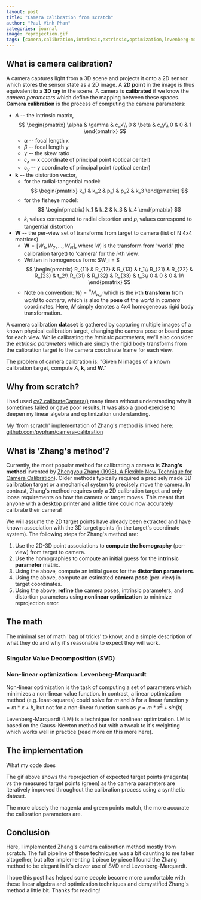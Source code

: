 ```yaml
---
layout: post
title: "Camera calibration from scratch"
author: "Paul Vinh Phan"
categories: journal
image: reprojection.gif
tags: [camera,calibration,intrinsic,extrinsic,optimization,levenberg-marquardt]
---
```



## What is camera calibration?

A camera captures light from a 3D scene and projects it onto a 2D sensor which stores the sensor state as a 2D image.
A **2D point** in the image is thus equivalent to a **3D ray** in the scene.
A camera is **calibrated** if we know the *camera parameters* which define the mapping between these spaces.
**Camera calibration** is the process of computing the camera parameters:
- $A$ -- the intrinsic matrix,
$$
\begin{pmatrix}
\alpha & \gamma & c_x\\
0 & \beta & c_y\\
0 & 0 & 1
\end{pmatrix}
$$
    - $\alpha$ -- focal length x
    - $\beta$ -- focal length y
    - $\gamma$ -- the skew ratio
    - $c_x$ -- x coordinate of principal point (optical center)
    - $c_y$ -- y coordinate of principal point (optical center)
- $\textbf{k}$ -- the distortion vector,
    - for the radial-tangential model:
$$
\begin{pmatrix}
k_1 & k_2 & p_1 & p_2 & k_3
\end{pmatrix}
$$
    - for the fisheye model:
$$
\begin{pmatrix}
k_1 & k_2 & k_3 & k_4
\end{pmatrix}
$$
    - $k_i$ values correspond to radial distortion and $p_i$ values correspond to tangential distortion
- $\textbf{W}$ -- the per-view set of transforms from target to camera (list of N 4x4 matrices)
    - $\textbf{W} = [W_1, W_2, ..., W_N]$, where $W_i$ is the transform from 'world' (the calibration target) to 'camera' for the $i$-th view.
    - Written in homogenous form: $W_i = $
$$
\begin{pmatrix}
R_{11} & R_{12} & R_{13} & t_1\\
R_{21} & R_{22} & R_{23} & t_2\\
R_{31} & R_{32} & R_{33} & t_3\\
0 & 0 & 0 & 1\\
\end{pmatrix}
$$
    - Note on convention: $W_i = {}^cM_{w,i}$ which is the $i$-th **transform** from *world* to *camera*, which is also the **pose** of the *world* in *camera* coordinates. Here, $M$ simply denotes a 4x4 homogeneous rigid body transformation.

A camera calibration **dataset** is gathered by capturing multiple images of a known physical calibration target, changing the camera pose or board pose for each view.
While calibrating the *intrinsic parameters*, we'll also consider the *extrinsic parameters* which are simply the rigid body transforms from the calibration target to the camera coordinate frame for each view.

The problem of camera calibration is: "Given N images of a known calibration target, compute $A$, $\textbf{k}$, and $\textbf{W}$."


## Why from scratch?

I had used [cv2.calibrateCamera()](https://docs.opencv.org/4.x/d9/d0c/group__calib3d.html#ga3207604e4b1a1758aa66acb6ed5aa65d) many times without understanding why it sometimes failed or gave poor results.
It was also a good exercise to deepen my linear algebra and optimization understanding.

My 'from scratch' implementation of Zhang's method is linked here: [github.com/pvphan/camera-calibration](https://github.com/pvphan/camera-calibration)


## What is 'Zhang's method'?

Currently, the most popular method for calibrating a camera is **Zhang's method** invented by [Zhengyou Zhang (1998), A Flexible New Technique for Camera Calibration](https://www.microsoft.com/en-us/research/wp-content/uploads/2016/02/tr98-71.pdf)).
Older methods typically required a precisely made 3D calibration target or a mechanical system to precisely move the camera.
In contrast, Zhang's method requires only a 2D calibration target and only loose requirements on how the camera or target moves.
This meant that anyone with a desktop printer and a little time could now accurately calibrate their camera!

We will assume the 2D target points have already been extracted and have known association with the 3D target points (in the target's coordinate system). The following steps for Zhang's method are:
1. Use the 2D-3D point associations to **compute the homography** (per-view) from target to camera.
2. Use the homographies to compute an initial guess for the **intrinsic parameter** matrix.
3. Using the above, compute an initial guess for the **distortion parameters**.
4. Using the above, compute an estimated **camera pose** (per-view) in target coordinates.
5. Using the above, **refine** the camera poses, intrinsic parameters, and distortion parameters using **nonlinear optimization** to minimize reprojection error.


## The math
The minimal set of math 'bag of tricks' to know, and a simple description of what they do and why it's reasonable to expect they will work.


### Singular Value Decomposition (SVD)


### Non-linear optimization: Levenberg-Marquardt

Non-linear optimization is the task of computing a set of parameters which minimizes a non-linear value function.
In contrast, a linear optimization method (e.g. least-squares) could solve for $m$ and $b$ for a linear function $y = m*x + b$, but not for a non-linear function such as $y = m*x^2 + sin(b)$

Levenberg-Marquardt (LM) is a technique for nonlinear optimization.
LM is based on the Gauss-Newton method but with a tweak to it's weighting which works well in practice (read more on this more here).


## The implementation
What my code does

The gif above shows the reprojection of expected target points (magenta) vs the measured target points (green) as the camera parameters are iteratively improved throughout the calibration process using a synthetic dataset.

The more closely the magenta and green points match, the more accurate the calibration parameters are.


## Conclusion

Here, I implemented Zhang's camera calibration method mostly from scratch.
The full pipeline of these techniques was a bit daunting to me taken altogether, but after implementing it piece by piece I found the Zhang method to be elegant in it's clever use of SVD and Levenberg-Marquardt.

I hope this post has helped some people become more comfortable with these linear algebra and optimization techniques and demystified Zhang's method a little bit.
Thanks for reading!
